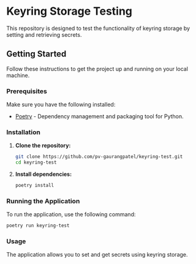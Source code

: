 # Keyring Storage Testing

This repository is designed to test the functionality of keyring storage by setting and retrieving secrets.

## Getting Started

Follow these instructions to get the project up and running on your local machine.

### Prerequisites

Make sure you have the following installed:

- [Poetry](https://python-poetry.org/docs/#installation) - Dependency management and packaging tool for Python.

### Installation

1. **Clone the repository:**

   ```sh
   git clone https://github.com/pv-gaurangpatel/keyring-test.git
   cd keyring-test
   ```

2. **Install dependencies:**

   ```sh
   poetry install
   ```

### Running the Application

To run the application, use the following command:

```sh
poetry run keyring-test
```

### Usage

The application allows you to set and get secrets using keyring storage.
